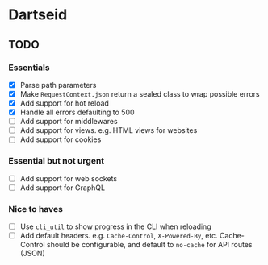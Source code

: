 # Dartseid

## TODO

### Essentials

- [x] Parse path parameters
- [x] Make `RequestContext.json` return a sealed class to wrap possible errors
- [x] Add support for hot reload
- [x] Handle all errors defaulting to 500
- [ ] Add support for middlewares
- [ ] Add support for views. e.g. HTML views for websites
- [ ] Add support for cookies

### Essential but not urgent

- [ ] Add support for web sockets
- [ ] Add support for GraphQL

### Nice to haves

- [ ] Use `cli_util` to show progress in the CLI when reloading
- [ ] Add default headers. e.g. `Cache-Control`, `X-Powered-By`, etc. Cache-Control should be configurable, and
  default to `no-cache` for API routes (JSON)
